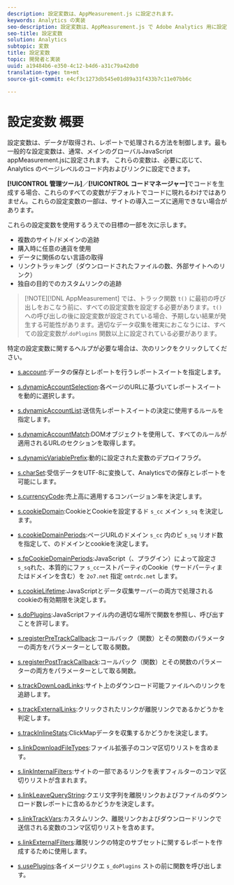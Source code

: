 ```yaml
---
description: 設定変数は、AppMeasurement.js に設定されます。
keywords: Analytics の実装
seo-description: 設定変数は、AppMeasurement.js で Adobe Analytics 用に設定されます。
seo-title: 設定変数
solution: Analytics
subtopic: 変数
title: 設定変数
topic: 開発者と実装
uuid: a19484b6-e350-4c12-b4d6-a31c79a42db0
translation-type: tm+mt
source-git-commit: e4cf3c1273db545e01d89a31f433b7c11e07bb6c

---
```



# 設定変数 概要

設定変数は、データが取得され、レポートで処理される方法を制御します。最も一般的な設定変数は、通常、メインのグローバルJavaScript appMeasurement.jsに設定されます。 これらの変数は、必要に応じて、Analytics のページレベルのコード内およびリンクに設定できます。

**[!UICONTROL 管理ツール]**／**[!UICONTROL コードマネージャー]**&#x200B;でコードを生成する場合、これらのすべての変数がデフォルトでコードに現れるわけではありません。これらの設定変数の一部は、サイトの導入ニーズに適用できない場合があります。

これらの設定変数を使用するうえでの目標の一部を次に示します。

* 複数のサイト/ドメインの追跡
* 購入時に任意の通貨を使用
* データに関係のない言語の取得
* リンクトラッキング（ダウンロードされたファイルの数、外部サイトへのリンク）
* 独自の目的でのカスタムリンクの追跡

> [!NOTE][!DNL AppMeasurement] では、トラック関数 `t()` に最初の呼び出しをおこなう前に、すべての設定変数を設定する必要があります。`t()` への呼び出しの後に設定変数が設定されている場合、予期しない結果が発生する可能性があります。適切なデータ収集を確実におこなうには、すべての設定変数が.`doPlugins` 関数以上に設定されている必要があります。

特定の設定変数に関するヘルプが必要な場合は、次のリンクをクリックしてください。

* [s.account](https://docs.adobe.com/content/help/en/analytics/implementation/javascript-implementation/variables-analytics-reporting/config-var/s-account.html):データの保存とレポートを行うレポートスイートを指定します。

* [s.dynamicAccountSelection](https://docs.adobe.com/content/help/en/analytics/implementation/javascript-implementation/variables-analytics-reporting/config-var/s-dynaccsel.html):各ページのURLに基づいてレポートスイートを動的に選択します。

* [s.dynamicAccountList](https://docs.adobe.com/content/help/en/analytics/implementation/javascript-implementation/variables-analytics-reporting/config-var/s-dynacclist.html):送信先レポートスイートの決定に使用するルールを指定します。

* [s.dynamicAccountMatch](https://docs.adobe.com/content/help/en/analytics/implementation/javascript-implementation/variables-analytics-reporting/config-var/s-dynaccmatch.html):DOMオブジェクトを使用して、すべてのルールが適用されるURLのセクションを取得します。

* [s.dynamicVariablePrefix](https://docs.adobe.com/content/help/en/analytics/implementation/javascript-implementation/variables-analytics-reporting/config-var/s-dynvarprefix.html):動的に設定された変数のデプロイフラグ。

* [s.charSet](https://docs.adobe.com/content/help/en/analytics/implementation/javascript-implementation/variables-analytics-reporting/config-var/s-charset.html):受信データをUTF-8に変換して、Analyticsでの保存とレポートを可能にします。

* [s.currencyCode](https://docs.adobe.com/content/help/en/analytics/implementation/javascript-implementation/variables-analytics-reporting/config-var/s-currcode.html):売上高に適用するコンバージョン率を決定します。

* [s.cookieDomain](https://docs.adobe.com/content/help/en/analytics/implementation/javascript-implementation/variables-analytics-reporting/config-var/s-cookdom.html):CookieとCookieを設定するド `s_cc` メイン `s_sq` を決定します。

* [s.cookieDomainPeriods](https://docs.adobe.com/content/help/en/analytics/implementation/javascript-implementation/variables-analytics-reporting/config-var/s-cookdomperiods.html):ページURLのドメイン `s_cc` 内のピ `s_sq` リオド数を指定して、のドメインとcookieを決定します。

* [s.fpCookieDomainPeriods](https://docs.adobe.com/content/help/en/analytics/implementation/javascript-implementation/variables-analytics-reporting/config-var/s-fpcookdomperiods.html):JavaScript（、プラグイン）によって設定さ`s_sq`れた、本質的にファ `s_cc`ーストパーティのCookie（サードパーティまたはドメインを含む）を `2o7.net` 指定 `omtrdc.net` します。

* [s.cookieLifetime](https://docs.adobe.com/content/help/en/analytics/implementation/javascript-implementation/variables-analytics-reporting/config-var/s-cooklifetime.html):JavaScriptとデータ収集サーバーの両方で処理されるcookieの有効期限を決定します。

* [s.doPlugins](https://docs.adobe.com/content/help/en/analytics/implementation/javascript-implementation/variables-analytics-reporting/config-var/s-doplugins.html):JavaScriptファイル内の適切な場所で関数を参照し、呼び出すことを許可します。

* [s.registerPreTrackCallback](https://docs.adobe.com/content/help/en/analytics/implementation/javascript-implementation/variables-analytics-reporting/config-var/s-regpretrackcback.html):コールバック（関数）とその関数のパラメーターの両方をパラメーターとして取る関数。

* [s.registerPostTrackCallback](https://docs.adobe.com/content/help/en/analytics/implementation/javascript-implementation/variables-analytics-reporting/config-var/s-regpretrackcback.html):コールバック（関数）とその関数のパラメーターの両方をパラメーターとして取る関数。

* [s.trackDownLoadLinks](https://docs.adobe.com/content/help/en/analytics/implementation/javascript-implementation/variables-analytics-reporting/config-var/s-trackdnloadlinks.html):サイト上のダウンロード可能ファイルへのリンクを追跡します。

* [s.trackExternalLinks](https://docs.adobe.com/content/help/en/analytics/implementation/javascript-implementation/variables-analytics-reporting/config-var/s-trackextlinks.html):クリックされたリンクが離脱リンクであるかどうかを判定します。

* [s.trackInlineStats](https://docs.adobe.com/content/help/en/analytics/implementation/javascript-implementation/variables-analytics-reporting/config-var/s-trackinlinestats.html):ClickMapデータを収集するかどうかを決定します。

* [s.linkDownloadFileTypes](https://docs.adobe.com/content/help/en/analytics/implementation/javascript-implementation/variables-analytics-reporting/config-var/s-linkdownldftype.html):ファイル拡張子のコンマ区切りリストを含めます。

* [s.linkInternalFilters](https://docs.adobe.com/content/help/en/analytics/implementation/javascript-implementation/variables-analytics-reporting/config-var/s-linkintfilters.html):サイトの一部であるリンクを表すフィルターのコンマ区切りリストが含まれます。

* [s.linkLeaveQueryString](https://docs.adobe.com/content/help/en/analytics/implementation/javascript-implementation/variables-analytics-reporting/config-var/s-linklvqrystring.html):クエリ文字列を離脱リンクおよびファイルのダウンロード数レポートに含めるかどうかを決定します。

* [s.linkTrackVars](https://docs.adobe.com/content/help/en/analytics/implementation/javascript-implementation/variables-analytics-reporting/config-var/s-linktrackvars.html):カスタムリンク、離脱リンクおよびダウンロードリンクで送信される変数のコンマ区切りリストを含めます。

* [s.linkExternalFilters](https://docs.adobe.com/content/help/en/analytics/implementation/javascript-implementation/variables-analytics-reporting/config-var/s-linkextfilters.html):離脱リンクの特定のサブセットに関するレポートを作成するために使用します。

* [s.usePlugins](https://docs.adobe.com/content/help/en/analytics/implementation/javascript-implementation/variables-analytics-reporting/config-var/s-useplugins.html):各イメージリクエ `s_doPlugins` ストの前に関数を呼び出します。

